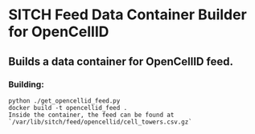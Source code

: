 # SITCH Feed Data Container Builder for OpenCellID

## Builds a data container for OpenCellID feed.

### Building:

```
python ./get_opencellid_feed.py
docker build -t opencellid_feed .
Inside the container, the feed can be found at
`/var/lib/sitch/feed/opencellid/cell_towers.csv.gz`
```
